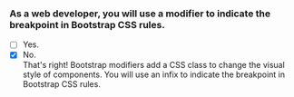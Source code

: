 ### As a web developer, you will use a modifier to indicate the breakpoint in Bootstrap CSS rules.

- [ ] Yes.
- [x] No. <br>
      That's right! Bootstrap modifiers add a CSS class to change the visual style of components. You will use an infix to indicate the breakpoint in Bootstrap CSS rules.
